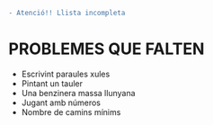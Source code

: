 ```diff
- Atenció!! Llista incompleta
```
# PROBLEMES QUE FALTEN
- Escrivint paraules xules
- Pintant un tauler
- Una benzinera massa llunyana
- Jugant amb números
- Nombre de camins mínims
